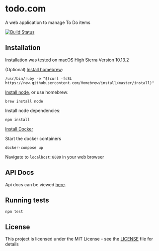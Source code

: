 # todo.com

A web application to manage To Do items

[![Build Status](https://semaphoreci.com/api/v1/wmpay/todo-com/branches/master/shields_badge.svg)](https://semaphoreci.com/wmpay/todo-com)

## Installation

Installation was tested on macOS High Sierra Version 10.13.2

(Optional) [Install homebrew](https://brew.sh/):

```
/usr/bin/ruby -e "$(curl -fsSL https://raw.githubusercontent.com/Homebrew/install/master/install)"
```

[Install node](https://nodejs.org/en/download/), or use homebrew:

```
brew install node
```

Install node dependencies:

```
npm install
```

[Install Docker](https://docs.docker.com/install/)

Start the docker containers

```
docker-compose up
```

Navigate to `localhost:8080` in your web browser

## API Docs

Api docs can be viewed [here](/api/docs/README.md).

## Running tests

```
npm test
```

## License

This project is licensed under the MIT License - see the [LICENSE](LICENSE) file for details